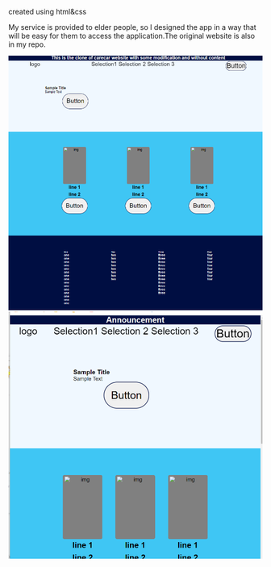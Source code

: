 created using html&css

My service is provided to elder people, so I designed the app in a way that will be easy for them to access the application.The original website is also in my repo.

<img src="/screenshot/view1.PNG">
<img src="/screenshot/view2.PNG">
